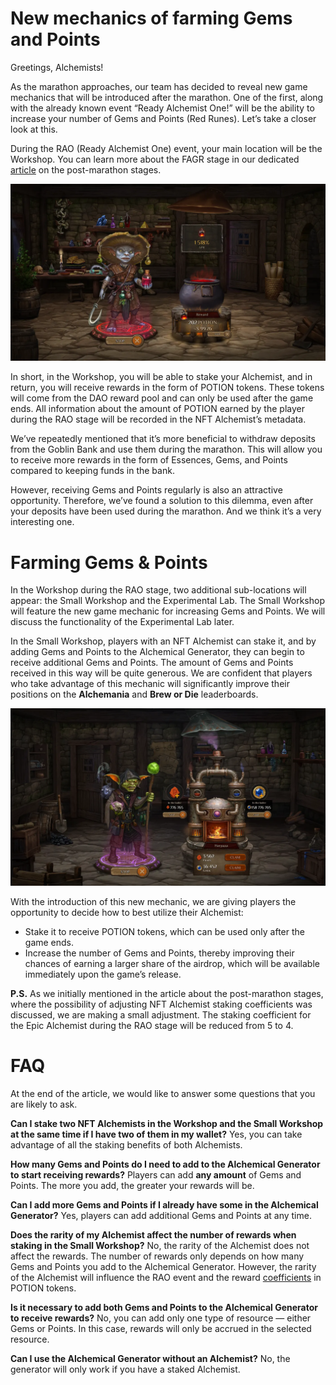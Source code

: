 New mechanics of farming Gems and Points
========================================


Greetings, Alchemists!

As the marathon approaches, our team has decided to reveal new game mechanics that will be introduced after the marathon. One of the first, along with the already known event “Ready Alchemist One!” will be the ability to increase your number of Gems and Points (Red Runes). Let’s take a closer look at this.

During the RAO (Ready Alchemist One) event, your main location will be the Workshop. You can learn more about the FAGR stage in our dedicated [article](../Post-Token_and_NFT_Marathon_Stages/Post-Token_and_NFT_Marathon_Stages_en.md) on the post-marathon stages.


![](images/img-1.2x.png)

In short, in the Workshop, you will be able to stake your Alchemist, and in return, you will receive rewards in the form of POTION tokens. These tokens will come from the DAO reward pool and can only be used after the game ends. All information about the amount of POTION earned by the player during the RAO stage will be recorded in the NFT Alchemist’s metadata.

We’ve repeatedly mentioned that it’s more beneficial to withdraw deposits from the Goblin Bank and use them during the marathon. This will allow you to receive more rewards in the form of Essences, Gems, and Points compared to keeping funds in the bank.

However, receiving Gems and Points regularly is also an attractive opportunity. Therefore, we’ve found a solution to this dilemma, even after your deposits have been used during the marathon. And we think it’s a very interesting one.

Farming Gems & Points
=====================

In the Workshop during the RAO stage, two additional sub-locations will appear: the Small Workshop and the Experimental Lab. The Small Workshop will feature the new game mechanic for increasing Gems and Points. We will discuss the functionality of the Experimental Lab later.

In the Small Workshop, players with an NFT Alchemist can stake it, and by adding Gems and Points to the Alchemical Generator, they can begin to receive additional Gems and Points. The amount of Gems and Points received in this way will be quite generous. We are confident that players who take advantage of this mechanic will significantly improve their positions on the **Alchemania** and **Brew or Die** leaderboards.


![](images/img-2.2x.png)

With the introduction of this new mechanic, we are giving players the opportunity to decide how to best utilize their Alchemist:

* Stake it to receive POTION tokens, which can be used only after the game ends.
* Increase the number of Gems and Points, thereby improving their chances of earning a larger share of the airdrop, which will be available immediately upon the game’s release.

**P.S.** As we initially mentioned in the article about the post-marathon stages, where the possibility of adjusting NFT Alchemist staking coefficients was discussed, we are making a small adjustment. The staking coefficient for the Epic Alchemist during the RAO stage will be reduced from 5 to 4.

FAQ
===

At the end of the article, we would like to answer some questions that you are likely to ask.

**Can I stake two NFT Alchemists in the Workshop and the Small Workshop at the same time if I have two of them in my wallet?** Yes, you can take advantage of all the staking benefits of both Alchemists.

**How many Gems and Points do I need to add to the Alchemical Generator to start receiving rewards?** Players can add **any amount** of Gems and Points. The more you add, the greater your rewards will be.

**Can I add more Gems and Points if I already have some in the Alchemical Generator?** Yes, players can add additional Gems and Points at any time.

**Does the rarity of my Alchemist affect the number of rewards when staking in the Small Workshop?** No, the rarity of the Alchemist does not affect the rewards. The number of rewards only depends on how many Gems and Points you add to the Alchemical Generator. However, the rarity of the Alchemist will influence the RAO event and the reward [coefficients](https://miro.medium.com/v2/resize:fit:1400/format:webp/1*NeaeY-NG80wso10WnCMhpw.jpeg) in POTION tokens.

**Is it necessary to add both Gems and Points to the Alchemical Generator to receive rewards?** No, you can add only one type of resource — either Gems or Points. In this case, rewards will only be accrued in the selected resource.

**Can I use the Alchemical Generator without an Alchemist?** No, the generator will only work if you have a staked Alchemist.

